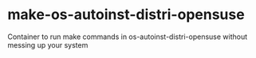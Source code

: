 # make-os-autoinst-distri-opensuse
Container to run make commands in os-autoinst-distri-opensuse without messing up your system

